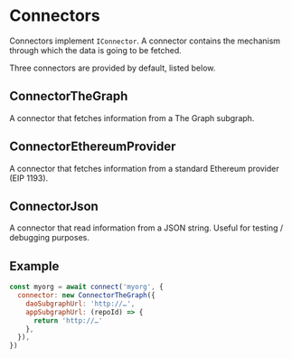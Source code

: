 # Connectors

Connectors implement `IConnector`. A connector contains the mechanism through which the data is going to be fetched.

Three connectors are provided by default, listed below.

## ConnectorTheGraph

A connector that fetches information from a The Graph subgraph.

## ConnectorEthereumProvider

A connector that fetches information from a standard Ethereum provider (EIP 1193).

## ConnectorJson

A connector that read information from a JSON string. Useful for testing / debugging purposes.

## Example

```js
const myorg = await connect('myorg', {
  connector: new ConnectorTheGraph({
    daoSubgraphUrl: 'http://…',
    appSubgraphUrl: (repoId) => {
      return 'http://…'
    },
  }),
})
```
